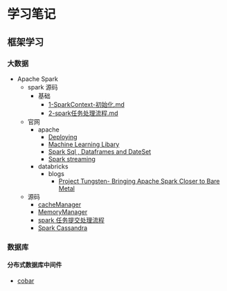 #   学习笔记
##  框架学习
### 大数据
*   Apache Spark
    -   spark 源码
        +   基础
            *   [1-SparkContext-初始化.md](learn/framework/bigdata/spark/源码/1-SparkContext-初始化.md)
            *   [2-spark任务处理流程.md](learn/framework/bigdata/spark/源码/2-spark任务处理流程.md)
    -   官网
        +   apache
            *   [Deploying](learn/framework/bigdata/spark/官网/apache/deploying.md)
            *   [Machine Learning Libary](learn/framework/bigdata/spark/官网/apache/Machine_Learning_Library.md)
            *   [Spark Sql , Dataframes and DateSet](learn/framework/bigdata/spark/官网/apache/Spark_SQL_DataFrames_and_Datasets.md)
            *   [Spark streaming](learn/framework/bigdata/spark/官网/apache/spark_streaming.md)
        +   databricks
            *   blogs
                -   [Project Tungsten- Bringing Apache Spark Closer to Bare Metal](learn/framework/bigdata/spark/官网/databricks/blogs/Project_Tungsten_Bringing_Apache_Spark_Closer_to_Bare_Metal.md)
    -   源码
        +   [cacheManager](learn/framework/bigdata/spark/源码/cacheManager.md)
        +   [MemoryManager](learn/framework/bigdata/spark/源码/MemoryManager.md)
        +   [spark 任务提交处理流程](learn/framework/bigdata/spark/源码/spark_任务提交处理流程.md)
        +   [Spark Cassandra](learn/framework/bigdata/spark/源码/Spark_Cassandra.md)


###     数据库
####    分布式数据库中间件
*   [cobar](learn/framework/database/cobar/cobar_note.md)


